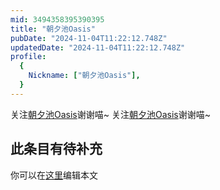 ```yaml
---
mid: 3494358395390395
title: "朝夕池Oasis"
pubDate: "2024-11-04T11:22:12.748Z"
updatedDate: "2024-11-04T11:22:12.748Z"
profile:
  {
    Nickname: ["朝夕池Oasis"],
  }
---
```


关注[朝夕池Oasis](https://space.bilibili.com/3494358395390395)谢谢喵~ 关注[朝夕池Oasis](https://space.bilibili.com/3494358395390395)谢谢喵~

## 此条目有待补充
你可以在[这里](https://github.com/Yuhanawa/VTuber.ICU/edit/master/src/content/v/朝夕池Oasis/index.md)编辑本文
